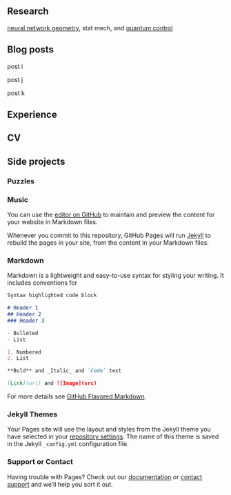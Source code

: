 ## Research
[neural network geometry](https://arxiv.org/pdf/2003.10397.pdf), stat mech, and [quantum control](https://journals.aps.org/prb/accepted/6d07aO37Cd21ef3f659a4da7a9b9f6fccca4d0e17)

## Blog posts
post i

post j

post k

## Experience

## CV

## Side projects
### Puzzles
### Music



You can use the [editor on GitHub](https://github.com/james-simon/james-simon.github.io/edit/master/README.md) to maintain and preview the content for your website in Markdown files.

Whenever you commit to this repository, GitHub Pages will run [Jekyll](https://jekyllrb.com/) to rebuild the pages in your site, from the content in your Markdown files.

### Markdown

Markdown is a lightweight and easy-to-use syntax for styling your writing. It includes conventions for

```markdown
Syntax highlighted code block

# Header 1
## Header 2
### Header 3

- Bulleted
- List

1. Numbered
2. List

**Bold** and _Italic_ and `Code` text

[Link](url) and ![Image](src)
```

For more details see [GitHub Flavored Markdown](https://guides.github.com/features/mastering-markdown/).

### Jekyll Themes

Your Pages site will use the layout and styles from the Jekyll theme you have selected in your [repository settings](https://github.com/james-simon/james-simon.github.io/settings). The name of this theme is saved in the Jekyll `_config.yml` configuration file.

### Support or Contact

Having trouble with Pages? Check out our [documentation](https://help.github.com/categories/github-pages-basics/) or [contact support](https://github.com/contact) and we’ll help you sort it out.
